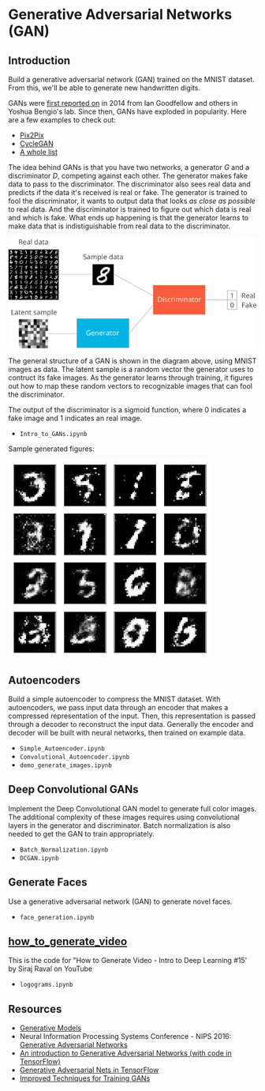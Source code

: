 # Generative Adversarial Networks (GAN)

## Introduction

Build a generative adversarial network (GAN) trained on the MNIST dataset. From this, we'll be able to generate new handwritten digits.

GANs were [first reported on](https://arxiv.org/abs/1406.2661) in 2014 from Ian Goodfellow and others in Yoshua Bengio's lab. Since then, GANs have exploded in popularity. Here are a few examples to check out:

* [Pix2Pix](https://affinelayer.com/pixsrv/) 
* [CycleGAN](https://github.com/junyanz/CycleGAN)
* [A whole list](https://github.com/wiseodd/generative-models)

The idea behind GANs is that you have two networks, a generator $G$ and a discriminator $D$, competing against each other. The generator makes fake data to pass to the discriminator. The discriminator also sees real data and predicts if the data it's received is real or fake. The generator is trained to fool the discriminator, it wants to output data that looks _as close as possible_ to real data. And the discriminator is trained to figure out which data is real and which is fake. What ends up happening is that the generator learns to make data that is indistiguishable from real data to the discriminator.

![GAN diagram](images/gan_diagram.png)

The general structure of a GAN is shown in the diagram above, using MNIST images as data. The latent sample is a random vector the generator uses to contruct its fake images. As the generator learns through training, it figures out how to map these random vectors to recognizable images that can fool the discriminator.

The output of the discriminator is a sigmoid function, where 0 indicates a fake image and 1 indicates an real image. 

* `Intro_to_GANs.ipynb`

Sample generated figures:

![sample](images/sample.png)


## Autoencoders

Build a simple autoencoder to compress the MNIST dataset. With autoencoders, we pass input data through an encoder that makes a compressed representation of the input. Then, this representation is passed through a decoder to reconstruct the input data. Generally the encoder and decoder will be built with neural networks, then trained on example data.

* `Simple_Autoencoder.ipynb`
* `Convolutional_Autoencoder.ipynb`
* `demo_generate_images.ipynb`


## Deep Convolutional GANs

Implement the Deep Convolutional GAN model to generate full color images. The additional complexity of these images requires using convolutional layers in the generator and discriminator. Batch normalization is also needed to get the GAN to train appropriately.

* `Batch_Normalization.ipynb`
* `DCGAN.ipynb`


## Generate Faces

Use a generative adversarial network (GAN) to generate novel faces.

* `face_generation.ipynb`


## [how_to_generate_video](https://github.com/llSourcell/how_to_generate_video)

This is the code for "How to Generate Video - Intro to Deep Learning #15' by Siraj Raval on YouTube

* `logograms.ipynb`


## Resources

* [Generative Models](https://blog.openai.com/generative-models/)
* Neural Information Processing Systems Conference - NIPS 2016: [Generative Adversarial Networks](https://channel9.msdn.com/Events/Neural-Information-Processing-Systems-Conference/Neural-Information-Processing-Systems-Conference-NIPS-2016/Generative-Adversarial-Networks)
* [An introduction to Generative Adversarial Networks (with code in TensorFlow)](http://blog.aylien.com/introduction-generative-adversarial-networks-code-tensorflow/)
* [Generative Adversarial Nets in TensorFlow](http://wiseodd.github.io/techblog/2016/09/17/gan-tensorflow/)
* [Improved Techniques for Training GANs](https://arxiv.org/pdf/1606.03498.pdf)
